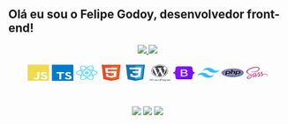 ## Olá eu sou o Felipe Godoy, desenvolvedor front-end!
<div align="center">
  <a href="https://github.com/FehGodoy/">
  <img height="180em" src="https://github-readme-stats.vercel.app/api?username=fehgodoy&show_icons=true&theme=dark&include_all_commits=true&count_private=true"/>
  <img height="180em" src="https://github-readme-stats.vercel.app/api/top-langs/?username=fehgodoy&layout=compact&langs_count=7&theme=dark"/>
   </a>
</div>
  <div style="display: inline_block"><br>
  
  
  <div align="center">
  <img align="center" alt="Godoy-Js" height="30" width="40" src="https://raw.githubusercontent.com/devicons/devicon/master/icons/javascript/javascript-plain.svg">
  <img align="center" alt="Godoy-Ts" height="30" width="40" src="https://raw.githubusercontent.com/devicons/devicon/master/icons/typescript/typescript-plain.svg">
  <img align="center" alt="Godoy-React" height="30" width="40" src="https://raw.githubusercontent.com/devicons/devicon/master/icons/react/react-original.svg">
  <img align="center" alt="Godoy-HTML" height="30" width="40" src="https://raw.githubusercontent.com/devicons/devicon/master/icons/html5/html5-original.svg">
  <img align="center" alt="Godoy-CSS" height="30" width="40" src="https://raw.githubusercontent.com/devicons/devicon/master/icons/css3/css3-original.svg">  
  <img align="center" alt="Godoy-Wordpress" height="30" width="40" src="https://raw.githubusercontent.com/devicons/devicon/master/icons/wordpress/wordpress-original.svg"> 
  <img align="center" alt="Godoy-Bootstrap" height="30" width="40" src="https://raw.githubusercontent.com/devicons/devicon/master/icons/bootstrap/bootstrap-original.svg"> 
      <img align="center" alt="Godoy-Tailwind" height="30" width="40" src="https://raw.githubusercontent.com/devicons/devicon/1119b9f84c0290e0f0b38982099a2bd027a48bf1/icons/tailwindcss/tailwindcss-plain.svg"> 
  <img align="center" alt="Godoy-PHP" height="30" width="40" src="https://raw.githubusercontent.com/devicons/devicon/master/icons/php/php-original.svg"> 
  <img align="center" alt="Godoy-sass" height="30" width="40" src="https://raw.githubusercontent.com/devicons/devicon/master/icons/sass/sass-original.svg"> 
  </div> 
  
</div>

<br>



##

<div align="center">   
  <a href="https://www.instagram.com/godoydev/" target="_blank"><img src="https://img.shields.io/badge/-Instagram-%23E4405F?style=for-the-badge&logo=instagram&logoColor=white" target="_blank"></a>
  <a href = "mailto:felip.godoy10@gmail.com"><img src="https://img.shields.io/badge/-Gmail-%23333?style=for-the-badge&logo=gmail&logoColor=white" target="_blank"></a>
<!--   <a href="https://www.linkedin.com/in/felipgodoyy/" target="_blank"><img src="https://img.shields.io/badge/-LinkedIn-%230077B5?style=for-the-badge&logo=linkedin&logoColor=white" target="_blank"></a>  -->
    <a href="http://godoydev.com.br/" target="_blank"><img src="https://img.shields.io/badge/website-000000?style=for-the-badge&logo=About.me&logoColor=white" target="_blank"></a> 
 </div>
 

  

<!---
FehGodoy/FehGodoy is a ✨ special ✨ repository because its `README.md` (this file) appears on your GitHub profile.
You can click the Preview link to take a look at your changes.
--->
